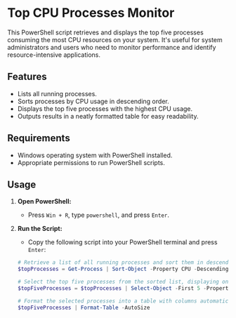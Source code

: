 # Top CPU Processes Monitor

This PowerShell script retrieves and displays the top five processes consuming the most CPU resources on your system. It's useful for system administrators and users who need to monitor performance and identify resource-intensive applications.

## Features

- Lists all running processes.
- Sorts processes by CPU usage in descending order.
- Displays the top five processes with the highest CPU usage.
- Outputs results in a neatly formatted table for easy readability.

## Requirements

- Windows operating system with PowerShell installed.
- Appropriate permissions to run PowerShell scripts.

## Usage

1. **Open PowerShell:**
   - Press `Win + R`, type `powershell`, and press `Enter`.

2. **Run the Script:**
   - Copy the following script into your PowerShell terminal and press `Enter`:

   ```powershell
   # Retrieve a list of all running processes and sort them in descending order based on CPU usage
   $topProcesses = Get-Process | Sort-Object -Property CPU -Descending

   # Select the top five processes from the sorted list, displaying only the Id, ProcessName, and CPU properties
   $topFiveProcesses = $topProcesses | Select-Object -First 5 -Property Id, ProcessName, CPU

   # Format the selected processes into a table with columns automatically sized for readability
   $topFiveProcesses | Format-Table -AutoSize

